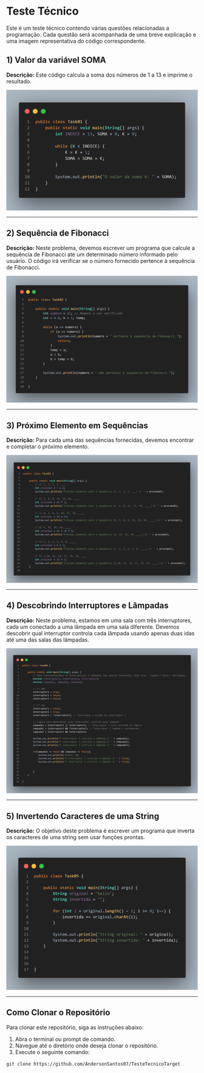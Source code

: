 # Teste Técnico

Este é um teste técnico contendo várias questões relacionadas a programação. Cada questão será acompanhada de uma breve explicação e uma imagem representativa do código correspondente.

## 1) Valor da variável SOMA

**Descrição:** Este código calcula a soma dos números de 1 a 13 e imprime o resultado.

![Código da Questão 1](resources/images/task01.png)

---

## 2) Sequência de Fibonacci

**Descrição:** Neste problema, devemos escrever um programa que calcule a sequência de Fibonacci até um determinado número informado pelo usuário. O código irá verificar se o número fornecido pertence à sequência de Fibonacci.

![Código da Questão 2](resources/images/task02.png)

---

## 3) Próximo Elemento em Sequências

**Descrição:** Para cada uma das sequências fornecidas, devemos encontrar e completar o próximo elemento.

![Código da Questão 3](resources/images/task03.png)

---

## 4) Descobrindo Interruptores e Lâmpadas

**Descrição:** Neste problema, estamos em uma sala com três interruptores, cada um conectado a uma lâmpada em uma sala diferente. Devemos descobrir qual interruptor controla cada lâmpada usando apenas duas idas até uma das salas das lâmpadas.

![Código da Questão 4](resources/images/task04.png)

---

## 5) Invertendo Caracteres de uma String

**Descrição:** O objetivo deste problema é escrever um programa que inverta os caracteres de uma string sem usar funções prontas.

![Código da Questão 5](resources/images/task05.png)

---

## Como Clonar o Repositório

Para clonar este repositório, siga as instruções abaixo:

1. Abra o terminal ou prompt de comando.
2. Navegue até o diretório onde deseja clonar o repositório.
3. Execute o seguinte comando:

```
git clone https://github.com/AndersonSantos07/TesteTecnicoTarget
```
